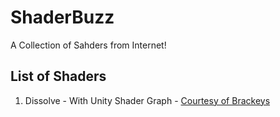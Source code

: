# ShaderBuzz

A Collection of Sahders from Internet!

## List of Shaders

1. Dissolve - With Unity Shader Graph - [Courtesy of Brackeys](https://www.youtube.com/watch?v=taMp1g1pBeE&t=1s)